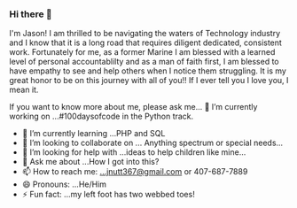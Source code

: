 ### Hi there 👋
I'm Jason! I am thrilled to be navigating the waters of Technology industry and 
I know that it is a long road that requires diligent dedicated, consistent work. Fortunately
for me, as a former Marine I am blessed with
a learned level of personal accountablilty and as a man of faith first, I am blessed to have empathy to see 
and help others when I notice them struggling. It is my great honor to be on this journey with all of you!!
If I ever tell you I love you, I mean it.

If you want to know more about me, please ask me...
🔭 I’m currently working on ...#100daysofcode in the Python track.
- 🌱 I’m currently learning ...PHP and SQL
- 👯 I’m looking to collaborate on ... Anything spectrum or special needs...
- 🤔 I’m looking for help with ...ideas to help children like mine...
- 💬 Ask me about ...How I got into this?
- 📫 How to reach me: ...jnutt367@gmail.com or 407-687-7889
- 😄 Pronouns: ...He/Him
- ⚡ Fun fact: ...my left foot has two webbed toes! 
<!--
**jnutt367/jnutt367** is a ✨ _special_ ✨ repository because its `README.md` (this file) appears on your GitHub profile.

Here are some ideas to get you started:

- 
-->
